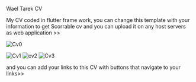 Wael Tarek CV

My CV coded in flutter frame work, you can change this template with your information to get Scorrable cv and you can upload it on any host servers as web application >>



![Cv0](https://user-images.githubusercontent.com/57181709/189374412-2c0b94f7-6eb5-4c2d-9ead-b0eb0f082f38.PNG)

![Cv1](https://user-images.githubusercontent.com/57181709/189374623-df76dc3d-3b5b-423c-9532-13525ee529ba.PNG)
![cv2](https://user-images.githubusercontent.com/57181709/189374637-974fd47d-c442-4fdc-bc08-b230ab41b427.PNG)
![Cv3](https://user-images.githubusercontent.com/57181709/189374647-911e9281-9214-4b6d-871f-84e14c360a79.PNG)

and you can add your links to this CV with buttons that navigate to your links>>

